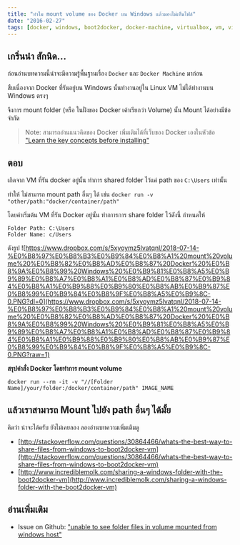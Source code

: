 ```yaml
---
title: "ทำไม mount volume ของ Docker บน Windows แล้วมองไม่เห็นไฟล์"
date: "2016-02-27"
tags: [docker, windows, boot2docker, docker-machine, virtualbox, vm, virtual-machine, mount-volume]
---
```


## เกริ่นนำ สักนิด...
ก่อนอ่านบทความนี้น่าจะมีความรู้พื้นฐานเรื่อง `Docker` และ `Docker Machine` มาก่อน

สืบเนื่องจาก Docker ที่รันอยู่บน Windows นั้นทำงานอยู่ใน Linux VM ไม่ได้ทำงานบน Windows ตรงๆ

จึงการ mount folder (หรือ ในฝั่งของ Docker เค้าเรียกว่า Volume) นั้น
Mount ได้อย่างมีข้อจำกัด

> Note: สามารถอ่านแนวคิดของ Docker เพิ่มเติมได้ที่เว็บของ Docker เองในหัวข้อ ["Learn the key concepts before installing"](https://docs.docker.com/engine/installation/windows/#learn-the-key-concepts-before-installing)  

## ตอบ
เกิดจาก VM ที่รัน docker อยู่นั้น ทำการ shared folder ไว้แค่ path ของ `C:\Users` เท่านั้น

ทำให้ ไม่สามารถ mount path อื่นๆ ได้ เช่น `docker run -v "other/path:"docker/container/path"`

โดยค่าเริ่มต้น VM ที่รัน Docker อยู่นั้น ทำกาารการ share folder ไว้ดังนี้
กำหนดให้

```
Folder Path: C:\Users
Folder Name: c/Users
```

ดังรูป
![https://www.dropbox.com/s/5xyoymz5lvatqnl/2018-07-14-%E0%B8%97%E0%B8%B3%E0%B9%84%E0%B8%A1%20mount%20volume%20%E0%B8%82%E0%B8%AD%E0%B8%87%20Docker%20%E0%B8%9A%E0%B8%99%20Windows%20%E0%B9%81%E0%B8%A5%E0%B9%89%E0%B8%A7%E0%B8%A1%E0%B8%AD%E0%B8%87%E0%B9%84%E0%B8%A1%E0%B9%88%E0%B9%80%E0%B8%AB%E0%B9%87%E0%B8%99%E0%B9%84%E0%B8%9F%E0%B8%A5%E0%B9%8C-0.PNG?dl=0](https://www.dropbox.com/s/5xyoymz5lvatqnl/2018-07-14-%E0%B8%97%E0%B8%B3%E0%B9%84%E0%B8%A1%20mount%20volume%20%E0%B8%82%E0%B8%AD%E0%B8%87%20Docker%20%E0%B8%9A%E0%B8%99%20Windows%20%E0%B9%81%E0%B8%A5%E0%B9%89%E0%B8%A7%E0%B8%A1%E0%B8%AD%E0%B8%87%E0%B9%84%E0%B8%A1%E0%B9%88%E0%B9%80%E0%B8%AB%E0%B9%87%E0%B8%99%E0%B9%84%E0%B8%9F%E0%B8%A5%E0%B9%8C-0.PNG?raw=1)

**สรุปคำสั่ง Docker โดยทำการ mount volume**

```
docker run --rm -it -v "//[Folder Name]/your/folder:/docker/container/path" IMAGE_NAME
```

## แล้วเราสามารถ Mount ไปยัง path อื่นๆ ได้มั้ย
คิดว่า น่าจะได้ครับ ยังไม่เคยลอง ลองอ่านบทความเพิ่มเติมดู

* [http://stackoverflow.com/questions/30864466/whats-the-best-way-to-share-files-from-windows-to-boot2docker-vm](http://stackoverflow.com/questions/30864466/whats-the-best-way-to-share-files-from-windows-to-boot2docker-vm)
* [http://www.incrediblemolk.com/sharing-a-windows-folder-with-the-boot2docker-vm](http://www.incrediblemolk.com/sharing-a-windows-folder-with-the-boot2docker-vm)

## อ่านเพิ่มเติม
* Issue on Github: ["unable to see folder files in volume mounted from windows host"](https://github.com/docker/docker/issues/18419)